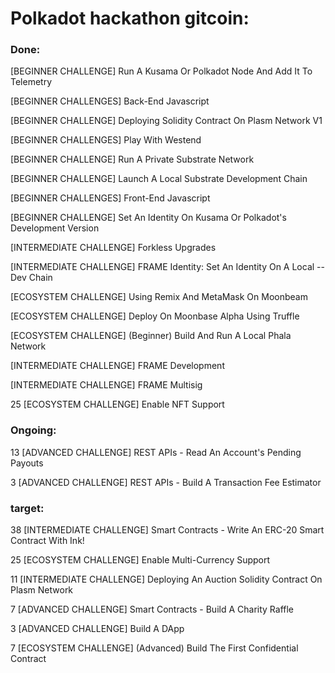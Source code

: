# Polkadot hackathon gitcoin:

### Done:

[BEGINNER CHALLENGE] Run A Kusama Or Polkadot Node And Add It To Telemetry

[BEGINNER CHALLENGES] Back-End Javascript

[BEGINNER CHALLENGE] Deploying Solidity Contract On Plasm Network V1

[BEGINNER CHALLENGES] Play With Westend

[BEGINNER CHALLENGE] Run A Private Substrate Network

[BEGINNER CHALLENGE] Launch A Local Substrate Development Chain

[BEGINNER CHALLENGES] Front-End Javascript

[BEGINNER CHALLENGE] Set An Identity On Kusama Or Polkadot's Development Version

[INTERMEDIATE CHALLENGE] Forkless Upgrades

[INTERMEDIATE CHALLENGE] FRAME Identity: Set An Identity On A Local --Dev Chain

[ECOSYSTEM CHALLENGE] Using Remix And MetaMask On Moonbeam

[ECOSYSTEM CHALLENGE] Deploy On Moonbase Alpha Using Truffle

[ECOSYSTEM CHALLENGE] (Beginner) Build And Run A Local Phala Network

[INTERMEDIATE CHALLENGE] FRAME Development

[INTERMEDIATE CHALLENGE] FRAME Multisig

25 [ECOSYSTEM CHALLENGE] Enable NFT Support

### Ongoing:

13 [ADVANCED CHALLENGE] REST APIs - Read An Account's Pending Payouts

3 [ADVANCED CHALLENGE] REST APIs - Build A Transaction Fee Estimator

### target:
38 [INTERMEDIATE CHALLENGE] Smart Contracts - Write An ERC-20 Smart Contract With Ink!

25 [ECOSYSTEM CHALLENGE] Enable Multi-Currency Support

11 [INTERMEDIATE CHALLENGE] Deploying An Auction Solidity Contract On Plasm Network

7 [ADVANCED CHALLENGE] Smart Contracts - Build A Charity Raffle

3 [ADVANCED CHALLENGE] Build A DApp

7 [ECOSYSTEM CHALLENGE] (Advanced) Build The First Confidential Contract
